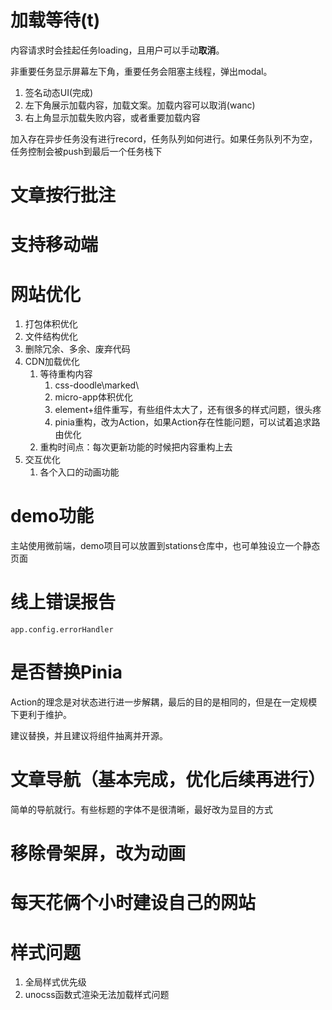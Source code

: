 # 加载等待(t)

内容请求时会挂起任务loading，且用户可以手动**取消**。

非重要任务显示屏幕左下角，重要任务会阻塞主线程，弹出modal。

1. 签名动态UI(完成)
2. 左下角展示加载内容，加载文案。加载内容可以取消(wanc)
3. 右上角显示加载失败内容，或者重要加载内容

加入存在异步任务没有进行record，任务队列如何进行。如果任务队列不为空，任务控制会被push到最后一个任务栈下

# 文章按行批注

# 支持移动端

# 网站优化

1. 打包体积优化
2. 文件结构优化
3. 删除冗余、多余、废弃代码
4. CDN加载优化
   1. 等待重构内容
      1. css-doodle\marked\
      2. micro-app体积优化
      3. element+组件重写，有些组件太大了，还有很多的样式问题，很头疼
      4. pinia重构，改为Action，如果Action存在性能问题，可以试着追求路由优化
   2. 重构时间点：每次更新功能的时候把内容重构上去
5. 交互优化
   1. 各个入口的动画功能

# demo功能

主站使用微前端，demo项目可以放置到stations仓库中，也可单独设立一个静态页面

# 线上错误报告

`app.config.errorHandler`

# 是否替换Pinia

Action的理念是对状态进行进一步解耦，最后的目的是相同的，但是在一定规模下更利于维护。

建议替换，并且建议将组件抽离并开源。

# 文章导航（基本完成，优化后续再进行）

简单的导航就行。有些标题的字体不是很清晰，最好改为显目的方式

# 移除骨架屏，改为动画

# 每天花俩个小时建设自己的网站

# 样式问题
1. 全局样式优先级
2. unocss函数式渲染无法加载样式问题